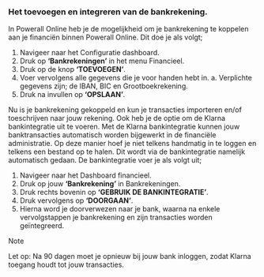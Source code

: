 ### Het toevoegen en integreren van de bankrekening.
In Powerall Online heb je de mogelijkheid om je bankrekening te koppelen aan je financiën binnen Powerall Online. 
Dit doe je als volgt;
1.	Navigeer naar het Configuratie dashboard.
2.	Druk op **‘Bankrekeningen’** in het menu Financieel. 
3.	Druk op de knop **‘TOEVOEGEN’**.
4.	Voer vervolgens alle gegevens die je voor handen hebt in. 
a.	Verplichte gegevens zijn; de IBAN, BIC en Grootboekrekening.
5.	Druk na invullen op **‘OPSLAAN’**.

Nu is je bankrekening gekoppeld en kun je transacties importeren en/of toeschrijven naar jouw rekening. 
Ook heb je de optie om de Klarna bankintegratie uit te voeren.
Met de Klarna bankintegratie kunnen jouw banktransacties automatisch worden bijgewerkt in de financiële administratie. 
Op deze manier hoef je niet telkens handmatig in te loggen en telkens een bestand op te halen. Dit wordt via de bankintegratie namelijk automatisch gedaan. 
De bankintegratie voer je als volgt uit;
1.	Navigeer naar het Dashboard financieel.
2.	Druk op jouw **‘Bankrekening’** in Bankrekeningen.
3.	Druk rechts bovenin op **‘GEBRUIK DE BANKINTEGRATIE’**.
4.	Druk vervolgens op **‘DOORGAAN’**.
5.	Hierna word je doorverwezen naar je bank, waarna na enkele vervolgstappen je bankrekening en zijn transacties worden geïntegreerd. 

> [!NOTE]
> Let op: Na 90 dagen moet je opnieuw bij jouw bank inloggen, zodat Klarna toegang houdt tot jouw transacties. 
